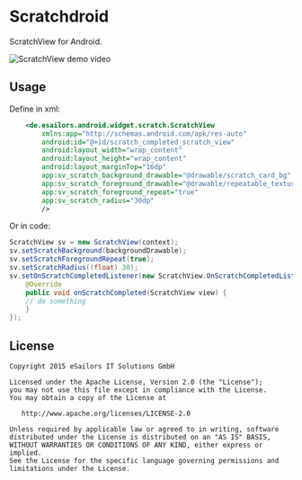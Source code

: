 # Scratchdroid
ScratchView for Android.

![ScratchView demo video](https://raw.githubusercontent.com/josketres/scratchdroid/master/art/video-scratch-listener.gif)

Usage
----
Define in xml:

```xml
    <de.esailors.android.widget.scratch.ScratchView
        xmlns:app="http://schemas.android.com/apk/res-auto"
        android:id="@+id/scratch_completed_scratch_view"
        android:layout_width="wrap_content"
        android:layout_height="wrap_content"
        android:layout_marginTop="16dp"
        app:sv_scratch_background_drawable="@drawable/scratch_card_bg"
        app:sv_scratch_foreground_drawable="@drawable/repeatable_texture"
        app:sv_scratch_foreground_repeat="true"
        app:sv_scratch_radius="30dp"
        />
```

Or in code:

```java
ScratchView sv = new ScratchView(context);
sv.setScratchBackground(backgroundDrawable);
sv.setScratchForegroundRepeat(true);
sv.setScratchRadius((float) 30);
sv.setOnScratchCompletedListener(new ScratchView.OnScratchCompletedListener() {
    @Override
    public void onScratchCompleted(ScratchView view) {
    // do something
    }
});
```

License
-------

    Copyright 2015 eSailors IT Solutions GmbH

    Licensed under the Apache License, Version 2.0 (the "License");
    you may not use this file except in compliance with the License.
    You may obtain a copy of the License at

       http://www.apache.org/licenses/LICENSE-2.0

    Unless required by applicable law or agreed to in writing, software
    distributed under the License is distributed on an "AS IS" BASIS,
    WITHOUT WARRANTIES OR CONDITIONS OF ANY KIND, either express or implied.
    See the License for the specific language governing permissions and
    limitations under the License.
